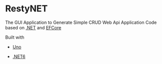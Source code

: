 # RestyNET
The GUI Application to Generate Simple CRUD Web Api Application Code based on [.NET](https://dotnet.microsoft.com/en-us/) and [EFCore](https://docs.microsoft.com/ko-kr/ef/)

Built with 

* [Uno](https://platform.uno/docs/articles/get-started-dotnet-new.html)

* [.NET6](https://dotnet.microsoft.com/en-us/)
